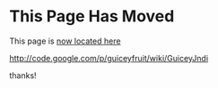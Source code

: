 # This Page Has Moved #

This page is [now located here](http://code.google.com/p/guiceyfruit/wiki/GuiceyJndi)

http://code.google.com/p/guiceyfruit/wiki/GuiceyJndi

thanks!